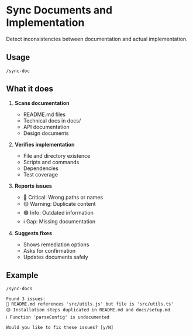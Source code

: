 # Sync Documents and Implementation

Detect inconsistencies between documentation and actual implementation.

## Usage

```
/sync-doc
```

## What it does

1. **Scans documentation**

   - README.md files
   - Technical docs in docs/
   - API documentation
   - Design documents

2. **Verifies implementation**

   - File and directory existence
   - Scripts and commands
   - Dependencies
   - Test coverage

3. **Reports issues**

   - 🔴 Critical: Wrong paths or names
   - 🟡 Warning: Duplicate content
   - 🟢 Info: Outdated information
   - ℹ️ Gap: Missing documentation

4. **Suggests fixes**
   - Shows remediation options
   - Asks for confirmation
   - Updates documents safely

## Example

```
/sync-docs

Found 3 issues:
🔴 README.md references 'src/utils.js' but file is 'src/utils.ts'
🟡 Installation steps duplicated in README.md and docs/setup.md
ℹ️ Function 'parseConfig' is undocumented

Would you like to fix these issues? [y/N]
```